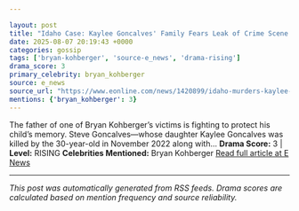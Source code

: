 ```yaml
---

layout: post
title: "Idaho Case: Kaylee Goncalves' Family Fears Leak of Crime Scene Photos"
date: 2025-08-07 20:19:43 +0000
categories: gossip
tags: ['bryan-kohberger', 'source-e_news', 'drama-rising']
drama_score: 3
primary_celebrity: bryan_kohberger
source: e_news
source_url: "https://www.eonline.com/news/1420899/idaho-murders-kaylee-goncalves-dad-on-crime-scene-photos?cmpid=rss-syndicate-genericrss-us-top_stories"
mentions: {'bryan_kohberger': 3}
---
```


The father of one of Bryan Kohberger’s victims is fighting to protect his child’s memory. Steve Goncalves—whose daughter Kaylee Goncalves was killed by the 30-year-old in November 2022 along with... **Drama Score:** 3 | **Level:** RISING **Celebrities Mentioned:** Bryan Kohberger [Read full article at E News](https://www.eonline.com/news/1420899/idaho-murders-kaylee-goncalves-dad-on-crime-scene-photos?cmpid=rss-syndicate-genericrss-us-top_stories)

---

*This post was automatically generated from RSS feeds. Drama scores are calculated based on mention frequency and source reliability.*